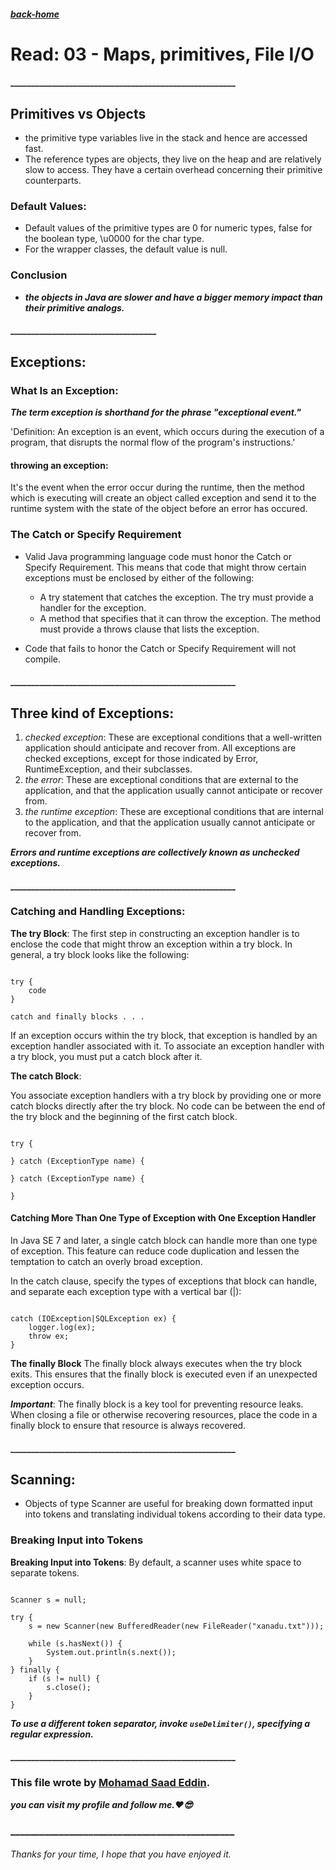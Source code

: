 ##### [back-home](https://mhd22.github.io/all-reading-notes/main-table)

# Read: 03 - Maps, primitives, File I/O

#### ______________________________________________________

## Primitives vs Objects

* the primitive type variables live in the stack and hence are accessed fast.
* The reference types are objects, they live on the heap and are relatively slow to access. They have a certain overhead concerning their primitive counterparts.

### Default Values:

* Default values of the primitive types are 0 for numeric types, false for the boolean type, \u0000 for the char type.
* For the wrapper classes, the default value is null.

### Conclusion

* ***the objects in Java are slower and have a bigger memory impact than their primitive analogs.***

#### ___________________________________

## Exceptions:

### What Is an Exception:

***The term exception is shorthand for the phrase "exceptional event."***

'Definition: An exception is an event, which occurs during the execution of a program, that disrupts the normal flow of the program's instructions.'

#### throwing an exception:

It's the event when the error occur during the runtime, then the method which is executing will create an object called exception and send it to the runtime system with the state of the object before an error has occured.


### The Catch or Specify Requirement

* Valid Java programming language code must honor the Catch or Specify Requirement. This means that code that might throw certain exceptions must be enclosed by either of the following:

  * A try statement that catches the exception. The try must provide a handler for the exception.
  * A method that specifies that it can throw the exception. The method must provide a throws clause that lists the exception.

* Code that fails to honor the Catch or Specify Requirement will not compile.

#### ______________________________________________________

## Three kind of Exceptions:

1. *checked exception*: These are exceptional conditions that a well-written application should anticipate and recover from.
 All exceptions are checked exceptions, except for those indicated by Error, RuntimeException, and their subclasses.
2. *the error*: These are exceptional conditions that are external to the application, and that the application usually cannot anticipate or recover from.
3. *the runtime exception*: These are exceptional conditions that are internal to the application, and that the application usually cannot anticipate or recover from.

***Errors and runtime exceptions are collectively known as unchecked exceptions.***

#### ______________________________________________________

### Catching and Handling Exceptions:

**The try Block**:
The first step in constructing an exception handler is to enclose the code that might throw an exception within a try block. In general, a try block looks like the following:

```

try {
    code
}

catch and finally blocks . . .

```

If an exception occurs within the try block, that exception is handled by an exception handler associated with it. To associate an exception handler with a try block, you must put a catch block after it.

**The catch Block**:

You associate exception handlers with a try block by providing one or more catch blocks directly after the try block. No code can be between the end of the try block and the beginning of the first catch block.

```

try {

} catch (ExceptionType name) {

} catch (ExceptionType name) {

}

```

#### Catching More Than One Type of Exception with One Exception Handler

In Java SE 7 and later, a single catch block can handle more than one type of exception. This feature can reduce code duplication and lessen the temptation to catch an overly broad exception.

In the catch clause, specify the types of exceptions that block can handle, and separate each exception type with a vertical bar (|):

```

catch (IOException|SQLException ex) {
    logger.log(ex);
    throw ex;
}

```

**The finally Block**
The finally block always executes when the try block exits. This ensures that the finally block is executed even if an unexpected exception occurs.

***Important***: The finally block is a key tool for preventing resource leaks. When closing a file or otherwise recovering resources, place the code in a finally block to ensure that resource is always recovered.

#### ______________________________________________________

## Scanning:

* Objects of type Scanner are useful for breaking down formatted input into tokens and translating individual tokens according to their data type.

### Breaking Input into Tokens

**Breaking Input into Tokens**:
By default, a scanner uses white space to separate tokens.

```

Scanner s = null;

try {
    s = new Scanner(new BufferedReader(new FileReader("xanadu.txt")));

    while (s.hasNext()) {
        System.out.println(s.next());
    }
} finally {
    if (s != null) {
        s.close();
    }
}

```

***To use a different token separator, invoke `useDelimiter()`, specifying a regular expression.***





#### ______________________________________________________

### This file wrote by [Mohamad Saad Eddin](https://github.com/MHD22).
***you can visit my profile and follow me.❤️😎***
### ______________________________________________


###### Thanks for your time, I hope that you have enjoyed it.
